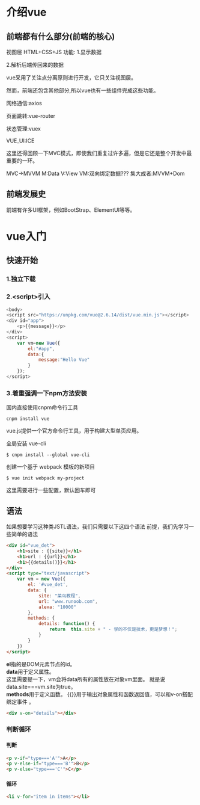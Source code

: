 # 介绍vue 
## 前端都有什么部分(前端的核心)
视图层 HTML+CSS+JS 
功能:
1.显示数据

2.解析后端传回来的数据

vue采用了关注点分离原则进行开发，它只关注视图层。

然而，前端还包含其他部分,所以vue也有一些组件完成这些功能。

网络通信:axios

页面跳转:vue-router

状态管理:vuex

VUE_UI:ICE

这里还得回顾一下MVC模式，即使我们重复过许多遍，但是它还是整个开发中最重要的一环。

MVC->MVVM
M:Data
V:View
VM:双向绑定数据???
集大成者:MVVM+Dom
## 前端发展史
前端有许多UI框架，例如BootStrap、ElementUI等等。
# vue入门
## 快速开始
### 1.独立下载
### 2.\<script>引入
```javascript
<body>
<script src="https://unpkg.com/vue@2.6.14/dist/vue.min.js"></script>
<div id="app">
    <p>{{message}}</p>
</div>
<script>
    var vm=new Vue({
        el:"#app",
        data:{
            message:"Hello Vue"
        }
    });
</script>
```
###  3.着重强调一下npm方法安装
国内直接使用cnpm命令行工具
```
cnpm install vue
```
vue.js提供一个官方命令行工具，用于构建大型单页应用。

全局安装 vue-cli
```
$ cnpm install --global vue-cli
```
创建一个基于 webpack 模板的新项目
```
$ vue init webpack my-project
```
这里需要进行一些配置，默认回车即可

## 语法
如果想要学习这种类JSTL语法，我们只需要以下这四个语法
前提，我们先学习一些简单的语法
```html
<div id="vue_det">
    <h1>site : {{site}}</h1>
    <h1>url : {{url}}</h1>
    <h1>{{details()}}</h1>
</div>
<script type="text/javascript">
    var vm = new Vue({
        el: '#vue_det',
        data: {
            site: "菜鸟教程",
            url: "www.runoob.com",
            alexa: "10000"
        },
        methods: {
            details: function() {
                return  this.site + " - 学的不仅是技术，更是梦想！";
            }
        }
    })
</script>
```
**el**指的是DOM元素节点的id。  
**data**用于定义属性。  
这里需要提一下，vm会将data所有的属性放在对象vm里面。
就是说data.site===vm.site为true。  
**methods**用于定义函数。
{{}}用于输出对象属性和函数返回值，可以和v-on搭配绑定事件 。
```html
<div v-on="details"></div>
```
### 判断循环
#### 判断
```html
<p v-if="type==='A'">A</p>
<p v-else-if="type==='B'">B</p>
<p v-else="type==='C'">C</p>
```
#### 循环
```html
<li v-for="item in items"></li>
```